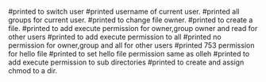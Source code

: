 #printed to switch user
#printed username of current user.
#printed all groups for current user.
#printed to change file owner.
#printed to create a file.
#printed to add execute permission for owner,group owner and read for other users
#printed to add execute permission to all
#printed no permission for owner,group and all for other users
#printed 753 permission for hello file
#printed to set hello file permission same as olleh
#printed to add execute permission to sub directories
#printed to create and assign chmod to a dir.

